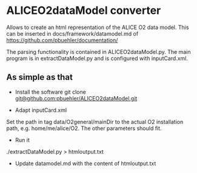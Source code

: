 # ALICEO2dataModel converter

Allows to create an html representation of the ALICE O2 data model.
This can be inserted in docs/framework/datamodel.md of https://github.com/pbuehler/documentation/

The parsing functionality is contained in ALICEO2dataModel.py.
The main program is in extractDataModel.py and is configured with inputCard.xml.

## As simple as that

- Install the software
git clone [git@github.com:pbuehler/ALICEO2dataModel.git](git@github.com:pbuehler/ALICEO2dataModel.git)

- Adapt inputCard.xml

Set the path in tag data/O2general/mainDir to the actual O2 installation path, e.g. home/me/alice/O2. The other parameters should fit.

- Run it

./extractDataModel.py > htmloutput.txt

- Update datamodel.md with the content of htmloutput.txt
